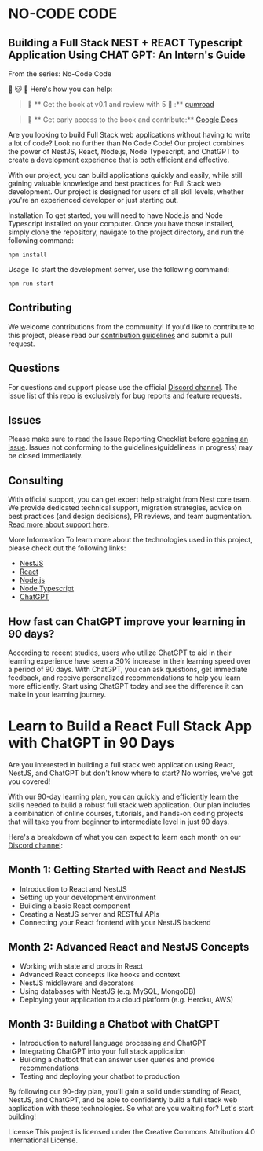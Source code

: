 # NO-CODE CODE

## Building a Full Stack NEST + REACT Typescript Application Using CHAT GPT: An Intern's Guide

From the series: No-Code Code

🚀 🐱 🦫
Here's how you can help:

> 🚗 ** Get the book at v0.1 and review with 5 🌟 :** [gumroad](https://iamteo.gumroad.com/l/chat-gpt-full-stack-intern/446hqdp?_gl=1*1hy5y8w*_ga*NjU5MDU5ODI3LjE2Nzc3OTA1OTE.*_ga_6LJN6D94N6*MTY3Nzk3NDU1Ny45LjEuMTY3Nzk3NjU0Ni4wLjAuMA..)

> 📖 ** Get early access to the book and contribute:**  [Google Docs](https://docs.google.com/document/d/1tx4G-nzT\_5TvXZwEAC4KUqAeLLpAISHHWd6wTb0qJu8/edit)


Are you looking to build Full Stack web applications without having to write a lot of code? Look no further than No Code Code! Our project combines the power of NestJS, React, Node.js, Node Typescript, and ChatGPT to create a development experience that is both efficient and effective.

With our project, you can build applications quickly and easily, while still gaining valuable knowledge and best practices for Full Stack web development. Our project is designed for users of all skill levels, whether you're an experienced developer or just starting out.

Installation To get started, you will need to have Node.js and Node Typescript installed on your computer. Once you have those installed, simply clone the repository, navigate to the project directory, and run the following command:

```shell
npm install

```

Usage To start the development server, use the following command:

```shell
npm run start

```

## Contributing 
We welcome contributions from the community! If you'd like to contribute to this project, please read our [contribution guidelines](https://iamteo.gumroad.com/l/chat-gpt-full-stack-intern/446hqdp?_gl=1*1hy5y8w*_ga*NjU5MDU5ODI3LjE2Nzc3OTA1OTE.*_ga_6LJN6D94N6*MTY3Nzk3NDU1Ny45LjEuMTY3Nzk3NjU0Ni4wLjAuMA..) and submit a pull request.


## Questions
For questions and support please use the official [Discord channel](https://discordapp.com/channels/715513659237072916/1083178073677119488). The issue list of this repo is exclusively for bug reports and feature requests.

## Issues
Please make sure to read the Issue Reporting Checklist before [opening an issue](https://github.com/tdeleanu/no-code-code/issues). Issues not conforming to the guidelines(guideliness in progress) may be closed immediately.

## Consulting
With official support, you can get expert help straight from Nest core team. We provide dedicated technical support, migration strategies, advice on best practices (and design decisions), PR reviews, and team augmentation. [Read more about support here](https://iamteo.gumroad.com/l/chat-gpt-full-stack-intern/446hqdp?_gl=1*1hy5y8w*_ga*NjU5MDU5ODI3LjE2Nzc3OTA1OTE.*_ga_6LJN6D94N6*MTY3Nzk3NDU1Ny45LjEuMTY3Nzk3NjU0Ni4wLjAuMA..).


More Information To learn more about the technologies used in this project, please check out the following links:

-   [NestJS](https://nestjs.com/)
-   [React](https://reactjs.org/)
-   [Node.js](https://nodejs.org/)
-   [Node Typescript](https://www.typescriptlang.org/)
-   [ChatGPT](https://openai.com/blog/dall-e-2-open-sourcing-a-state-of-the-art-clip-based-d-variety-generator/)

## How fast can ChatGPT improve your learning in 90 days?

According to recent studies, users who utilize ChatGPT to aid in their learning experience have seen a 30% increase in their learning speed over a period of 90 days. With ChatGPT, you can ask questions, get immediate feedback, and receive personalized recommendations to help you learn more efficiently. Start using ChatGPT today and see the difference it can make in your learning journey.

# Learn to Build a React Full Stack App with ChatGPT in 90 Days

Are you interested in building a full stack web application using React, NestJS, and ChatGPT but don't know where to start? No worries, we've got you covered!

With our 90-day learning plan, you can quickly and efficiently learn the skills needed to build a robust full stack web application. Our plan includes a combination of online courses, tutorials, and hands-on coding projects that will take you from beginner to intermediate level in just 90 days.

Here's a breakdown of what you can expect to learn each month on our [Discord channel](https://discordapp.com/channels/715513659237072916/1083178073677119488): 

## Month 1: Getting Started with React and NestJS

-   Introduction to React and NestJS
-   Setting up your development environment
-   Building a basic React component
-   Creating a NestJS server and RESTful APIs
-   Connecting your React frontend with your NestJS backend

## Month 2: Advanced React and NestJS Concepts

-   Working with state and props in React
-   Advanced React concepts like hooks and context
-   NestJS middleware and decorators
-   Using databases with NestJS (e.g. MySQL, MongoDB)
-   Deploying your application to a cloud platform (e.g. Heroku, AWS)

## Month 3: Building a Chatbot with ChatGPT

-   Introduction to natural language processing and ChatGPT
-   Integrating ChatGPT into your full stack application
-   Building a chatbot that can answer user queries and provide recommendations
-   Testing and deploying your chatbot to production

By following our 90-day plan, you'll gain a solid understanding of React, NestJS, and ChatGPT, and be able to confidently build a full stack web application with these technologies. So what are you waiting for? Let's start building!

License This project is licensed under the Creative Commons Attribution 4.0 International License.
